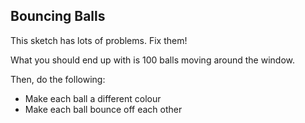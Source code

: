 ## Bouncing Balls

This sketch has lots of problems. Fix them!

What you should end up with is 100 balls moving around the window.

Then, do the following:

* Make each ball a different colour
* Make each ball bounce off each other
